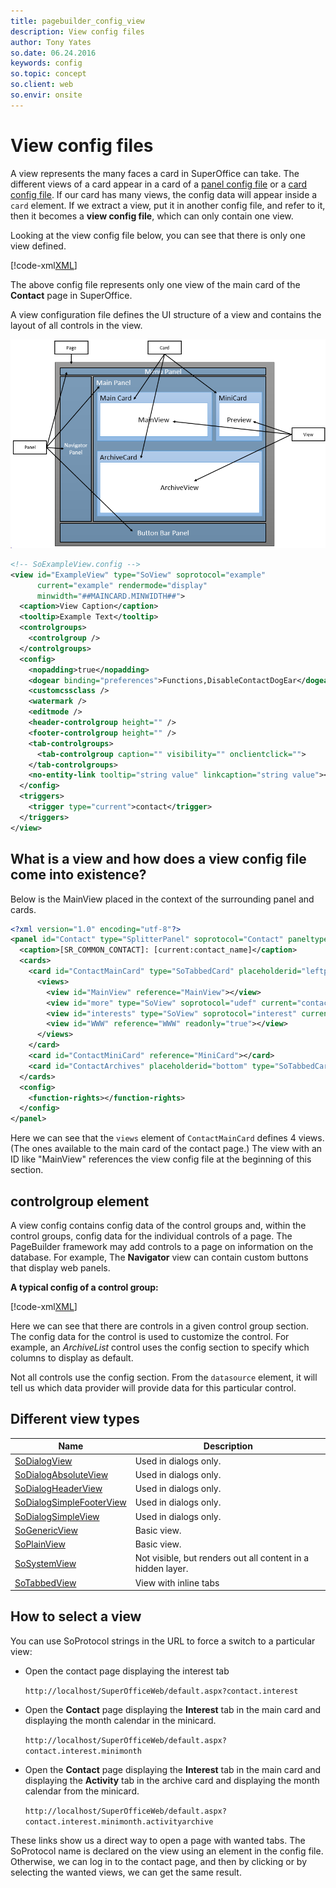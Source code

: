 ```yaml
---
title: pagebuilder_config_view
description: View config files
author: Tony Yates
so.date: 06.24.2016
keywords: config
so.topic: concept
so.client: web
so.envir: onsite
---
```


# View config files

A view represents the many faces a card in SuperOffice can take. The different views of a card appear in a card of a [panel config file][1] or a [card config file][2]. If our card has many views, the config data will appear inside a `card` element. If we extract a view, put it in another config file, and refer to it, then it becomes a **view config file**, which can only contain one view.

Looking at the view config file below, you can see that there is only one view defined.

[!code-xml[XML](includes/mainview.xml)]

The above config file represents only one view of the main card of the **Contact** page in SuperOffice.

A view configuration file defines the UI structure of a view and contains the layout of all controls in the view.

![PageFramework][img1]

```xml
<!-- SoExampleView.config -->
<view id="ExampleView" type="SoView" soprotocol="example"
      current="example" rendermode="display"
      minwidth="##MAINCARD.MINWIDTH##">
  <caption>View Caption</caption>
  <tooltip>Example Text</tooltip>
  <controlgroups>
    <controlgroup />
  </controlgroups>
  <config>
    <nopadding>true</nopadding>
    <dogear binding="preferences">Functions,DisableContactDogEar</dogear>
    <customcssclass />
    <watermark />
    <editmode />
    <header-controlgroup height="" />
    <footer-controlgroup height="" />
    <tab-controlgroups>
      <tab-controlgroup caption="" visibility="" onclientclick="">
    </tab-controlgroups>
    <no-entity-link tooltip="string value" linkcaption="string value"></no-entity-link>
  </config>
  <triggers>
    <trigger type="current">contact</trigger>
  </triggers>
</view>
```

## What is a view and how does a view config file come into existence?

Below is the MainView placed in the context of the surrounding panel and cards.

```XML
<?xml version="1.0" encoding="utf-8"?>
<panel id="Contact" type="SplitterPanel" soprotocol="Contact" paneltype="Main" placeholderid="MainPlaceHolder">
  <caption>[SR_COMMON_CONTACT]: [current:contact_name]</caption>
  <cards>
    <card id="ContactMainCard" type="SoTabbedCard" placeholderid="leftpanel" cardtype="MainCard">
      <views>
        <view id="MainView" reference="MainView"></view>
        <view id="more" type="SoView" soprotocol="udef" current="contact">
        <view id="interests" type="SoView" soprotocol="interest" current="contact"></view>
        <view id="WWW" reference="WWW" readonly="true"></view>
      </views>
    </card>
    <card id="ContactMiniCard" reference="MiniCard"></card>
    <card id="ContactArchives" placeholderid="bottom" type="SoTabbedCard" cardtype="ArchiveCard"></card>
  </cards>
  <config>
    <function-rights></function-rights>
  </config>
</panel>
```

Here we can see that the `views` element of `ContactMainCard` defines 4 views. (The ones available to the main card of the contact page.) The view with an ID like "MainView" references the view config file at the beginning of this section.

## controlgroup element

A view config contains config data of the control groups and, within the control groups, config data for the individual controls of a page. The PageBuilder framework may add controls to a page on information on the database. For example, The **Navigator** view can contain custom buttons that display web panels.

**A typical config of a control group:**

[!code-xml[XML](includes/mainview.xml?range=14-22)]

Here we can see that there are controls in a given control group section. The config data for the control is used to customize the control. For example, an *ArchiveList* control uses the config section to specify which columns to display as default.

Not all controls use the config section. From the `datasource` element, it will tell us which data provider will provide data for this particular control.

## Different view types

| Name | Description |
|---|---|
| [SoDialogView][3] | Used in dialogs only. |
| [SoDialogAbsoluteView][4] | Used in dialogs only. |
| [SoDialogHeaderView][5] | Used in dialogs only. |
| [SoDialogSimpleFooterView][6] | Used in dialogs only. |
| [SoDialogSimpleView][7] | Used in dialogs only. |
| [SoGenericView][8] | Basic view. |
| [SoPlainView][9] | Basic view. |
| [SoSystemView][10] | Not visible, but renders out all content in a hidden layer. |
| [SoTabbedView][11] | View with inline tabs |

## How to select a view

You can use SoProtocol strings in the URL to force a switch to a particular view:

* Open the contact page displaying the interest tab

  `http://localhost/SuperOfficeWeb/default.aspx?contact.interest`

* Open the **Contact** page displaying the **Interest** tab in the main card and displaying the month calendar in the minicard.

  `http://localhost/SuperOfficeWeb/default.aspx?contact.interest.minimonth`

* Open the **Contact** page displaying the **Interest** tab in the main card and displaying the **Activity** tab in the archive card and displaying the month calendar from the minicard.

  `http://localhost/SuperOfficeWeb/default.aspx?contact.interest.minimonth.activityarchive`

These links show us a direct way to open a page with wanted tabs. The SoProtocol name is declared on the view using an element in the config file. Otherwise, we can log in to the contact page, and then by clicking or by selecting the wanted views, we can get the same result.

<!-- Referenced links -->
[1]: panel.md
[2]: card.md
[3]: https://community.superoffice.com/documentation/SDK/SO.Web.Application/html/T_SuperOffice_CRM_Web_UI_Controls_DialogView.htm
[4]: https://community.superoffice.com/documentation/SDK/SO.Web.Application/html/T_SuperOffice_CRM_Web_UI_Controls_DialogAbsoluteView.htm
[5]: https://community.superoffice.com/documentation/SDK/SO.Web.Application/html/T_SuperOffice_CRM_Web_UI_Controls_DialogHeaderView.htm
[6]: https://community.superoffice.com/documentation/SDK/SO.Web.Application/html/T_SuperOffice_CRM_Web_UI_Controls_DialogSimpleFooterView.htm
[7]: https://community.superoffice.com/documentation/SDK/SO.Web.Application/html/T_SuperOffice_CRM_Web_UI_Controls_DialogSimpleView.htm
[8]: https://community.superoffice.com/documentation/SDK/SO.Web.Application/html/T_SuperOffice_DCF_Web_UI_Controls_GenericView.htm
[9]: https://community.superoffice.com/documentation/SDK/SO.Web.Application/html/T_SuperOffice_CRM_Web_UI_Controls_PlainView.htm
[10]: https://community.superoffice.com/documentation/SDK/SO.Web.Application/html/T_SuperOffice_CRM_Web_UI_Controls_SystemView.htm
[11]: https://community.superoffice.com/documentation/SDK/SO.Web.Application/html/T_SuperOffice_CRM_Web_UI_Controls_TabbedView.htm

<!-- Referenced images -->
[img1]: media/web-client-pagebuilder-framework2.png
